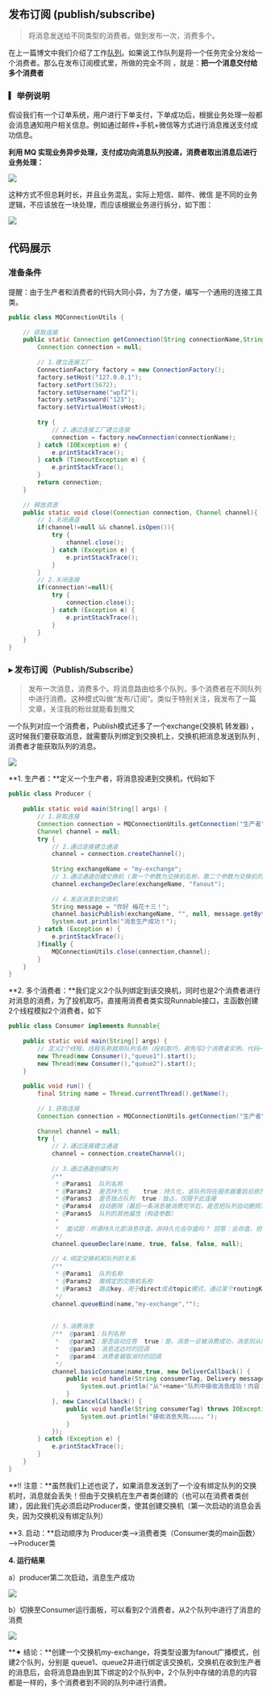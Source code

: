 **发布订阅 (publish/subscribe)**
----------------------------

> 将消息发送给不同类型的消费者。做到发布一次，消费多个。

在上一篇博文中我们介绍了工作[队列](https://so.csdn.net/so/search?q=%E9%98%9F%E5%88%97&spm=1001.2101.3001.7020)。如果说工作队列是将一个任务完全分发给一个消费者。那么在发布订阅模式里，所做的完全不同 ，就是：**把一个消息交付给多个消费者**

### ▎举例说明

假设我们有一个订单系统，用户进行下单支付，下单成功后，根据业务处理一般都会消息通知用户相关信息。例如通过邮件+手机+微信等方式进行消息推送支付成功信息。

**利用 MQ 实现业务异步处理，支付成功向消息队列投递，消费者取出消息后进行业务处理：**

![](https://img-blog.csdnimg.cn/37cd927af33941ab8ecdf93675dbc7fc.png?x-oss-process=image/watermark,type_d3F5LXplbmhlaQ,shadow_50,text_Q1NETiBAwrfmooXoirHljYHkuIk=,size_20,color_FFFFFF,t_70,g_se,x_16)

这种方式不但总耗时长，并且业务混乱，实际上短信、邮件、微信 是不同的业务逻辑，不应该放在一块处理，而应该根据业务进行拆分，如下图：

![](https://img-blog.csdnimg.cn/78d29fb135ef4efb87cbae7d64af4085.png?x-oss-process=image/watermark,type_d3F5LXplbmhlaQ,shadow_50,text_Q1NETiBAwrfmooXoirHljYHkuIk=,size_20,color_FFFFFF,t_70,g_se,x_16)

  


代码展示
----

### 准备条件

 提醒：由于生产者和消费者的代码大同小异，为了方便，编写一个通用的连接工具类。

```Java
public class MQConnectionUtils {
 
    // 获取连接
    public static Connection getConnection(String connectionName,String vHost){
        Connection connection = null;
 
        // 1.建立连接工厂
        ConnectionFactory factory = new ConnectionFactory();
        factory.setHost("127.0.0.1");
        factory.setPort(5672);
        factory.setUsername("wpf2");
        factory.setPassword("123");
        factory.setVirtualHost(vHost);
 
        try {
            // 2.通过连接工厂建立连接
            connection = factory.newConnection(connectionName);
        } catch (IOException e) {
            e.printStackTrace();
        } catch (TimeoutException e) {
            e.printStackTrace();
        }
        return connection;
    }
 
    // 释放资源
    public static void close(Connection connection, Channel channel){
        // 1.关闭通道
        if(channel!=null && channel.isOpen()){
            try {
                channel.close();
            } catch (Exception e) {
                e.printStackTrace();
            }
        }
        // 2.关闭连接
        if(connection!=null){
            try {
                connection.close();
            } catch (Exception e) {
                e.printStackTrace();
            }
        }
    }
}
```

### **▸ 发布订阅（**Publish/Subscribe**）**

> 发布一次消息，消费多个。将消息路由给多个队列，多个消费者在不同队列中进行消费。这种模式叫做“发布/订阅”。类似于特别关注，我发布了一篇文章，关注我的粉丝就能看到推文

一个队列对应一个消费者，Publish模式还多了一个exchange(交换机 转发器) ，这时候我们要获取消息，就需要队列绑定到交换机上，交换机把消息发送到队列 , 消费者才能获取队列的消息。

![](https://img-blog.csdnimg.cn/fbe55f14478c4f86ab6d39476edb9c4e.png?x-oss-process=image/watermark,type_d3F5LXplbmhlaQ,shadow_50,text_Q1NETiBAwrfmooXoirHljYHkuIk=,size_20,color_FFFFFF,t_70,g_se,x_16)

**1\. 生产者：**定义一个生产者，将消息投递到交换机，代码如下

```Java
public class Producer {
 
    public static void main(String[] args) {
        // 1.获取连接
        Connection connection = MQConnectionUtils.getConnection("生产者","test_host");
        Channel channel = null;
        try {
            // 2.通过连接建立通道
            channel = connection.createChannel();
 
            String exchangeName = "my-exchange";
            // 3.通过通道创建交换机 (第一个参数为交换机名称，第二个参数为交换机的类型)
            channel.exchangeDeclare(exchangeName, "fanout");
 
            // 4.发送消息到交换机
            String message = "你好 梅花十三！";
            channel.basicPublish(exchangeName, "", null, message.getBytes());
            System.out.println("消息生产成功！");
        } catch (Exception e) {
            e.printStackTrace();
        }finally {
            MQConnectionUtils.close(connection,channel);
        }
    }
}
```

**2\. 多个消费者：**我们定义2个队列绑定到该交换机，同时也是2个消费者进行对消息的消费，为了投机取巧，直接用消费者类实现Runnable接口，主函数创建2个线程模拟2个消费者，如下

```Java
public class Consumer implements Runnable{
 
    public static void main(String[] args) {
        // 定义2个线程，线程名称就用队列名称（投机取巧，避免写2个消费者实例，代码一样只是绑定的队列要不同）
        new Thread(new Consumer(),"queue1").start();
        new Thread(new Consumer(),"queue2").start();
    }
 
    public void run() {
        final String name = Thread.currentThread().getName();
        
        // 1.获取连接
        Connection connection = MQConnectionUtils.getConnection("生产者","test_host");
 
        Channel channel = null;
        try {
            // 2.通过连接建立通道
            channel = connection.createChannel();
 
            // 3.通过通道创建队列
            /**
             * @Params1  队列名称
             * @Params2  是否持久化    true：持久化，该队列将在服务器重启后依然继续存在
             * @Params3  是否独占队列  true：独占，仅限于此连接
             * @Params4  自动删除（最后一条消息被消费完毕后，是否把队列自动删除）
             * @Params5  队列的其他属性（构造参数）
             *
             *  面试题：所谓持久化即消息存盘，非持久化会存盘吗？ 回答：会存盘，但会随着服务器宕机而丢失
             */
            channel.queueDeclare(name, true, false, false, null);
 
            // 4.绑定交换机和队列的关系
            /**
             * @Params1  队列名称
             * @Params2  需绑定的交换机名称
             * @Params3  路由key，用于direct或者topic模式，通过某个routingKey绑定交换机
             */
            channel.queueBind(name,"my-exchange","");
 
 
            // 5.消费消息
            /**  @param1：队列名称
             *   @param2：是否自动应答  true：是，消息一旦被消费成功，消息则从队列中删除
             *   @param3：消息送达时的回调
             *   @param4：消费者被取消时的回调
             */
            channel.basicConsume(name,true, new DeliverCallback() {
                public void handle(String consumerTag, Delivery message) throws IOException {
                    System.out.println("从"+name+"队列中接收消息成功！内容：" + new String(message.getBody(), "UTF-8"));
                }
            }, new CancelCallback() {
                public void handle(String consumerTag) throws IOException {
                    System.out.println("接收消息失败。。。。。");
                }
            });
        } catch (Exception e) {
            e.printStackTrace();
        }
    }
}
```

**!! 注意：**虽然我们上述也说了，如果消息发送到了一个没有绑定队列的交换机时，消息就会丢失！但由于交换机在生产者类创建的（也可以在消费者类创建），因此我们先必须启动Producer类，使其创建交换机（第一次启动的消息会丢失，因为交换机没有绑定队列）

**3\. 启动：**启动顺序为 Producer类——>消费者类（Consumer类的main函数）——>Producer类

**4\. 运行结果**

 a）producer第二次启动，消息生产成功

![](https://img-blog.csdnimg.cn/8d938718db6143e1a6152126b6da80da.png?x-oss-process=image/watermark,type_d3F5LXplbmhlaQ,shadow_50,text_Q1NETiBAwrfmooXoirHljYHkuIk=,size_20,color_FFFFFF,t_70,g_se,x_16)

b）切换至Consumer运行面板，可以看到2个消费者，从2个队列中进行了消息的消费

![](https://img-blog.csdnimg.cn/fb3339f9870b4141b9b2a70f58233b14.png?x-oss-process=image/watermark,type_d3F5LXplbmhlaQ,shadow_50,text_Q1NETiBAwrfmooXoirHljYHkuIk=,size_20,color_FFFFFF,t_70,g_se,x_16)

**✦ 结论：**创建一个交换机my-exchange，将类型设置为fanout广播模式，创建2个队列，分别是 queue1、queue2并进行绑定该交换机，交换机在收到生产者的消息后，会将消息路由到其下绑定的2个队列中，2个队列中存储的消息的内容都是一样的，多个消费者到不同的队列中进行消费。